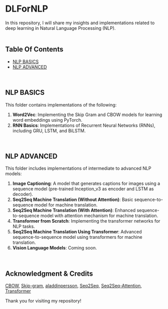 # DLForNLP

In this repository, I will share my insights and implementations related to deep learning in Natural Language Processing (NLP).
<br><br>

## Table Of Contents
- [NLP BASICS](#nlp-basics)
- [NLP ADVANCED](#nlp-advanced)

<br>

## NLP BASICS
This folder contains implementations of the following:
1. **Word2Vec**: Implementing the Skip Gram and CBOW models for learning word embeddings using PyTorch.
2. **RNN Basics**: Implementations of Recurrent Neural Networks (RNNs), including GRU, LSTM, and BiLSTM.

<br>

## NLP ADVANCED
This folder includes implementations of intermediate to advanced NLP models:
1. **Image Captioning**: A model that generates captions for images using a sequence model (pre-trained Inception_v3 as encoder and LSTM as decoder).
2. **Seq2Seq Machine Translation (Without Attention)**: Basic sequence-to-sequence model for machine translation.
3. **Seq2Seq Machine Translation (With Attention)**: Enhanced sequence-to-sequence model with attention mechanism for machine translation.
4. **Transformer from Scratch**: Implementing the transformer networks for NLP tasks.
5. **Seq2Seq Machine Translation Using Transformer**: Advanced sequence-to-sequence model using transformers for machine translation.
6. **Vision Language Models**: Coming soon.


<br>


## Acknowledgment & Credits
[CBOW](https://arxiv.org/abs/1301.3781), [Skip-gram](https://arxiv.org/abs/1301.3781), [aladdinpersson](https://github.com/aladdinpersson/Machine-Learning-Collection), [Seq2Seq](https://arxiv.org/abs/1409.3215
), [Seq2Seq-Attention](https://arxiv.org/abs/1409.0473), [Transformer](https://arxiv.org/abs/1301.3781)


Thank you for visiting my repository!
